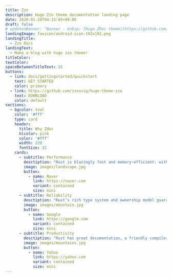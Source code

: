 ```yaml
---
title: Zzo
description: Hugo Zzo theme documentation landing page
date: 2020-01-26T04:15:05+09:00
draft: false
# updatesBanner: "Banner - &nbsp; [Hugo ZDoc theme](https://github.com/zzossig/hugo-theme-zdoc) &nbsp; just arrived"
landingImage: favicon/android-icon-192x192.png
landingTitle:
  - Zzo Docs
landingText:
  - Make a blog with hugo zzo theme!
titleColor:
textColor:
spaceBetweenTitleText: 25
buttons:
  - link: docs/gettingstarted/quickstart
    text: GET STARTED
    color: primary
  - link: https://github.com/zzossig/hugo-theme-zzo
    text: DOWNLOAD
    color: default
sections:
  - bgcolor: teal
    color: '#fff'
    type: card
    header: 
      title: Why Zdoc
      hlcolor: pink
      color: '#fff'
      width: 220
      fontSize: 32
    cards:
      - subtitle: Performance
        desctiption: "Rust is blazingly fast and memory-efficient: with no runtime or garbage collector, it can power performance-critical services, run on embedded devices, and easily integrate with other languages."
        image: images/landscape.jpg
        button: 
          - name: Naver
            link: https://naver.com
            variant: contained
            size: mini
      - subtitle: Reliability
        desctiption: "Rust’s rich type system and ownership model guarantee memory-safety and thread-safety — enable you to eliminate many classes of bugs at compile-time."
        image: images/mountain.jpg
        button: 
          - name: Google
            link: https://google.com
            variant: contained
            size: mini
      - subtitle: Productivity
        desctiption: "Rust has great documentation, a friendly compiler with useful error messages, and top-notch tooling — an integrated package manager and build tool, smart multi-editor support with auto-completion and type inspections, an auto-formatter, and more."
        image: images/mountains.jpg
        button: 
          - name: Yahoo
            link: https://yahoo.com
            variant: contained
            size: mini
---
```

